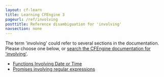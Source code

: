 ```yaml
---
layout: cf-learn
title: Learning CFEngine 3
pageurl: /ref/involving
posttitle: Reference disambiguation for 'involving'
navsection: none
---
```


The term 'involving' could refer to several sections in the documentation. Please choose one below, or
[search the CFEngine documentation for 'involving'](http://cfengine.com/docs/3.5/search.html?q=involving).

- [Functions Involving Date or Time](http://cfengine.com/docs/3.5/reference-functions.html#functions-involving-date-or-time)
- [Promises involving regular expressions](http://cfengine.com/docs/3.5/reference-promise-types-files.html#promises-involving-regular-expressions)
